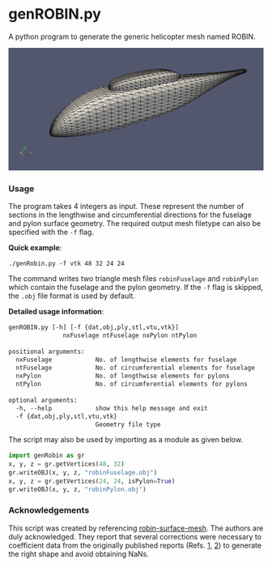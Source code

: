 # genROBIN.py
A python program to generate the generic helicopter mesh named ROBIN.

![screenshot](docs/robin.png?raw=true "ROBIN Body")

### Usage
The program takes 4 integers as input. These represent the number of sections in the lengthwise and circumferential directions for the fuselage and pylon surface geometry.
The required output mesh filetype can also be specified with the `-f` flag.

**Quick example**:
```
./genRobin.py -f vtk 48 32 24 24
```
The command writes two triangle mesh files `robinFuselage` and `robinPylon` which contain the fuselage and the pylon geometry.
If the `-f` flag is skipped, the `.obj` file format is used by default.

**Detailed usage information**:
```
genROBIN.py [-h] [-f {dat,obj,ply,stl,vtu,vtk}]
               nxFuselage ntFuselage nxPylon ntPylon

positional arguments:
  nxFuselage            No. of lengthwise elements for fuselage
  ntFuselage            No. of circumferential elements for fuselage
  nxPylon               No. of lengthwise elements for pylons
  ntPylon               No. of circumferential elements for pylons

optional arguments:
  -h, --help            show this help message and exit
  -f {dat,obj,ply,stl,vtu,vtk}
                        Geometry file type
```

The script may also be used by importing as a module as given below.
```python
import genRobin as gr
x, y, z = gr.getVertices(48, 32)
gr.writeOBJ(x, y, z, "robinFuselage.obj")
x, y, z = gr.getVertices(24, 24, isPylon=True)
gr.writeOBJ(x, y, z, "robinPylon.obj")
```

### Acknowledgements
This script was created by referencing [robin-surface-mesh](https://github.com/Applied-Scientific-Research/robin-surface-mesh). The authors are duly acknowledged. They report that several corrections were necessary to coefficient data from the originally published reports (Refs. [1](https://ntrs.nasa.gov/search.jsp?R=19790017844), [2](https://ntrs.nasa.gov/search.jsp?R=19870008231)) to generate the right shape and avoid obtaining NaNs.
